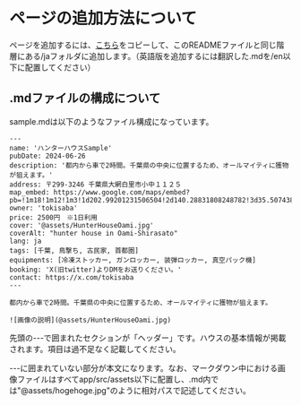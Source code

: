 # ページの追加方法について
ページを追加するには、[こちら](./ja/sample.md)をコピーして、このREADMEファイルと同じ階層にある/jaフォルダに追加します。（英語版を追加するには翻訳した.mdを/en以下に配置してください）

## .mdファイルの構成について
sample.mdは以下のようなファイル構成になっています。

```
---
name: 'ハンターハウスSample'
pubDate: 2024-06-26
description: '都内から車で2時間。千葉県の中央に位置するため、オールマイティに獲物が狙えます。'
address: 〒299-3246 千葉県大網白里市小中１１２５
map_embed: https://www.google.com/maps/embed?pb=!1m18!1m12!1m3!1d202.99201231506504!2d140.28831808248782!3d35.507438279928735!2m3!1f0!2f0!3f0!3m2!1i1024!2i768!4f13.1!3m3!1m2!1s0x6022be3fa243bb41%3A0x6e40a52f7af5e2ab!2z44CSMjk5LTMyNDYg5Y2D6JGJ55yM5aSn57ay55m96YeM5biC5bCP5Lit77yR77yR77yS77yV!5e0!3m2!1sja!2sjp!4v1719948066995!5m2!1sja!2sjp
owner: 'tokisaba'
price: 2500円　※1日利用
cover: '@assets/HunterHouseOami.jpg'
coverAlt: "hunter house in Oami-Shirasato"
lang: ja
tags: [千葉, 鳥撃ち, 古民家, 首都圏]
equipments: [冷凍ストッカー, ガンロッカー, 装弾ロッカー, 真空パック機]
booking: 'X(旧twitter)よりDMをお送りください。' 
contact: https://x.com/tokisaba
---

都内から車で2時間。千葉県の中央に位置するため、オールマイティに獲物が狙えます。

![画像の説明](@assets/HunterHouseOami.jpg)
```

先頭の---で囲まれたセクションが「ヘッダー」です。ハウスの基本情報が掲載されます。項目は過不足なく記載してください。

---に囲まれていない部分が本文になります。なお、マークダウン中における画像ファイルはすべてapp/src/assets以下に配置し、.md内では"@assets/hogehoge.jpg"のように相対パスで記述してください。